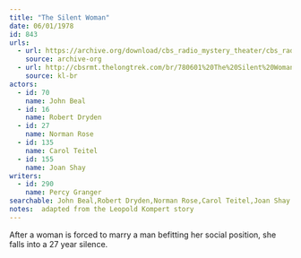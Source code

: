 ```yaml
---
title: "The Silent Woman"
date: 06/01/1978
id: 843
urls: 
  - url: https://archive.org/download/cbs_radio_mystery_theater/cbs_radio_mystery_theater-0801-0850.zip/cbs_radio_mystery_theater-0801-0850%2Fcbsrmt_0843_the_silent_woman.mp3
    source: archive-org
  - url: http://cbsrmt.thelongtrek.com/br/780601%20The%20Silent%20Woman%20-%20WBBM.mp3
    source: kl-br
actors:  
  - id: 70
    name: John Beal  
  - id: 16
    name: Robert Dryden  
  - id: 27
    name: Norman Rose  
  - id: 135
    name: Carol Teitel  
  - id: 155
    name: Joan Shay
writers:  
  - id: 290
    name: Percy Granger
searchable: John Beal,Robert Dryden,Norman Rose,Carol Teitel,Joan Shay Percy Granger
notes:  adapted from the Leopold Kompert story
---
```

After a woman is forced to marry a man befitting her social position, she falls into a 27 year silence.